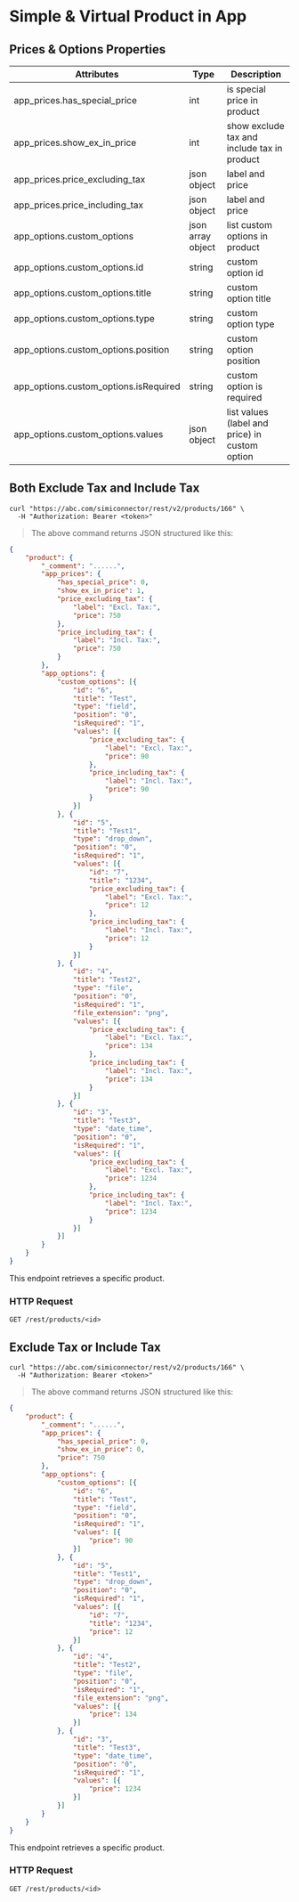 # Simple & Virtual Product in App

## Prices & Options Properties

Attributes| Type| Description
--------- | ------- | -----------
app_prices.has_special_price | int | is special price in product
app_prices.show_ex_in_price | int | show exclude tax and include tax in product
app_prices.price_excluding_tax | json object | label and price
app_prices.price_including_tax | json object | label and price
app_options.custom_options | json array object | list custom options in product
app_options.custom_options.id | string | custom option id
app_options.custom_options.title | string | custom option title
app_options.custom_options.type | string | custom option type
app_options.custom_options.position | string | custom option position
app_options.custom_options.isRequired | string | custom option is required
app_options.custom_options.values | json object | list values (label and price) in custom option

## Both Exclude Tax and Include Tax

```shell
curl "https://abc.com/simiconnector/rest/v2/products/166" \
  -H "Authorization: Bearer <token>"
```

> The above command returns JSON structured like this:

```json
{
	"product": {
		"_comment": "......",
		"app_prices": {
			"has_special_price": 0,
			"show_ex_in_price": 1,
			"price_excluding_tax": {
				"label": "Excl. Tax:",
				"price": 750
			},
			"price_including_tax": {
				"label": "Incl. Tax:",
				"price": 750
			}
		},
		"app_options": {
			"custom_options": [{
				"id": "6",
				"title": "Test",
				"type": "field",
				"position": "0",
				"isRequired": "1",
				"values": [{
					"price_excluding_tax": {
						"label": "Excl. Tax:",
						"price": 90
					},
					"price_including_tax": {
						"label": "Incl. Tax:",
						"price": 90
					}
				}]
			}, {
				"id": "5",
				"title": "Test1",
				"type": "drop_down",
				"position": "0",
				"isRequired": "1",
				"values": [{
					"id": "7",
					"title": "1234",
					"price_excluding_tax": {
						"label": "Excl. Tax:",
						"price": 12
					},
					"price_including_tax": {
						"label": "Incl. Tax:",
						"price": 12
					}
				}]
			}, {
				"id": "4",
				"title": "Test2",
				"type": "file",
				"position": "0",
				"isRequired": "1",
				"file_extension": "png",
				"values": [{
					"price_excluding_tax": {
						"label": "Excl. Tax:",
						"price": 134
					},
					"price_including_tax": {
						"label": "Incl. Tax:",
						"price": 134
					}
				}]
			}, {
				"id": "3",
				"title": "Test3",
				"type": "date_time",
				"position": "0",
				"isRequired": "1",
				"values": [{
					"price_excluding_tax": {
						"label": "Excl. Tax:",
						"price": 1234
					},
					"price_including_tax": {
						"label": "Incl. Tax:",
						"price": 1234
					}
				}]
			}]
		}
	}
}
```

This endpoint retrieves a specific product.

### HTTP Request

`GET /rest/products/<id>`


## Exclude Tax or Include Tax

```shell
curl "https://abc.com/simiconnector/rest/v2/products/166" \
  -H "Authorization: Bearer <token>"
```

> The above command returns JSON structured like this:

```json
{
	"product": {
		"_comment": "......",
		"app_prices": {
			"has_special_price": 0,
			"show_ex_in_price": 0,
			"price": 750
		},
		"app_options": {
			"custom_options": [{
				"id": "6",
				"title": "Test",
				"type": "field",
				"position": "0",
				"isRequired": "1",
				"values": [{
					"price": 90
				}]
			}, {
				"id": "5",
				"title": "Test1",
				"type": "drop_down",
				"position": "0",
				"isRequired": "1",
				"values": [{
					"id": "7",
					"title": "1234",
					"price": 12
				}]
			}, {
				"id": "4",
				"title": "Test2",
				"type": "file",
				"position": "0",
				"isRequired": "1",
				"file_extension": "png",
				"values": [{
					"price": 134
				}]
			}, {
				"id": "3",
				"title": "Test3",
				"type": "date_time",
				"position": "0",
				"isRequired": "1",
				"values": [{
					"price": 1234
				}]
			}]
		}
	}
}
```
This endpoint retrieves a specific product.

### HTTP Request

`GET /rest/products/<id>`



